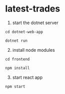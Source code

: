 # latest-trades

1) start the dotnet server

`cd dotnet-web-app`

`dotnet run`

2) install node modules

`cd frontend`

`npm install`

3) start react app

`npm start`
